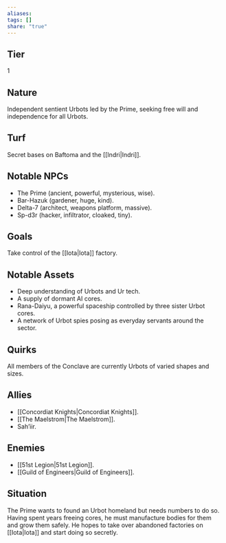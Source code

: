 ```yaml
---
aliases: 
tags: []
share: "true"
---
```

## Tier

1

## Nature

Independent sentient Urbots led by the Prime, seeking free will and independence for all Urbots.

## Turf

Secret bases on Baftoma and the [[Indri|Indri]].

## Notable NPCs

- The Prime (ancient, powerful, mysterious, wise).
- Bar-Hazuk (gardener, huge, kind).
- Delta-7 (architect, weapons platform, massive).
- Sp-d3r (hacker, infiltrator, cloaked, tiny).


## Goals

Take control of the [[Iota|Iota]] factory.

## Notable Assets

- Deep understanding of Urbots and Ur tech.
- A supply of dormant AI cores.
- Rana-Daiyu, a powerful spaceship controlled by three sister Urbot cores.
- A network of Urbot spies posing as everyday servants around the sector.


## Quirks

All members of the Conclave are currently Urbots of varied shapes and sizes.

## Allies

- [[Concordiat Knights|Concordiat Knights]].
- [[The Maelstrom|The Maelstrom]].
- Sah’iir.


## Enemies

- [[51st Legion|51st Legion]].
- [[Guild of Engineers|Guild of Engineers]].


## Situation

The Prime wants to found an Urbot homeland but needs numbers to do so. Having spent years freeing cores, he must manufacture bodies for them and grow them safely. He hopes to take over abandoned factories on [[Iota|Iota]] and start doing so secretly.
